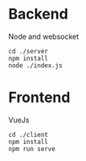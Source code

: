 # Backend

Node and websocket

```
cd ./server
npm install
node ./index.js
```

# Frontend

VueJs

```
cd ./client
npm install
npm run serve
```
